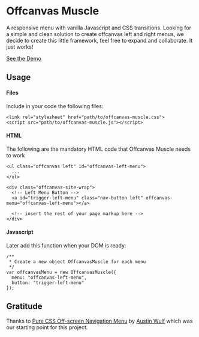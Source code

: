 # Offcanvas Muscle
A responsive menu with vanilla Javascript and CSS transitions. Looking for a simple and clean solution to create offcanvas left and right menus, we decide to create this little framework, feel free to expand and collaborate. It just works!

<a href='http://nosoycesaros.github.io/offcanvas-muscle/' target="_blank">See the Demo</a>

## Usage
#### Files
Include in your code the following files:
```
<link rel="stylesheet" href="path/to/offcanvas-muscle.css">
<script src="path/to/offcanvas-muscle.js"></script>
```

#### HTML
The following are the mandatory HTML code that Offcanvas Muscle needs to work
```
<ul class="offcanvas left" id="offcanvas-left-menu">
  ...
</ul>

<div class="offcanvas-site-wrap">
  <!-- Left Menu Button -->
  <a id="trigger-left-menu" class="nav-button left" offcanvas-menu="offcanvas-left-menu"></a>
  
  <!-- insert the rest of your page markup here -->
</div>
```
#### Javascript
Later add this function when your DOM is ready:
```
/**
 * Create a new object OffcanvasMuscle for each menu
 */
var offcanvasMenu = new OffcanvasMuscle({
  menu: "offcanvas-left-menu",
  button: "trigger-left-menu"
});
```

## Gratitude
Thanks to <a href="http://www.sitepoint.com/pure-css-off-screen-navigation-menu/">Pure CSS Off-screen Navigation Menu</a> by <a href="https://github.com/austinwulf">Austin Wulf</a> which was our starting point for this project.
